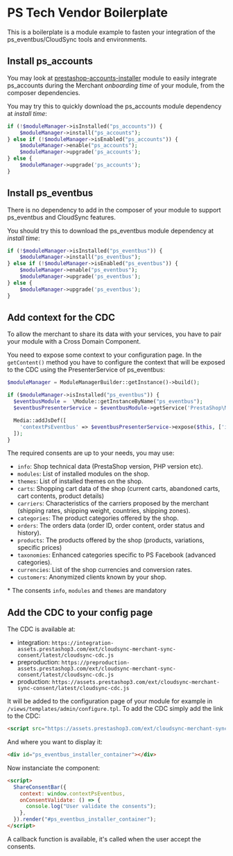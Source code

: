 # PS Tech Vendor Boilerplate

This is a boilerplate is a module example to fasten your integration of the ps_eventbus/CloudSync tools and environments.

## Install ps_accounts

You may look at [prestashop-accounts-installer](https://github.com/PrestaShopCorp/prestashop-accounts-installer) module to easily integrate ps_accounts during the Merchant *onboarding time* of your module, from the composer dependencies.

You may try this to quickly download the ps_accounts module dependency at *install time*:

```php
if (!$moduleManager->isInstalled("ps_accounts")) {
    $moduleManager->install("ps_accounts");
} else if (!$moduleManager->isEnabled("ps_accounts")) {
    $moduleManager->enable("ps_accounts");
    $moduleManager->upgrade('ps_accounts');
} else {
    $moduleManager->upgrade('ps_accounts');
}
```

## Install ps_eventbus

There is no dependency to add in the composer of your module to support ps_eventbus and CloudSync features.

You should try this to download the ps_eventbus module dependency at *install time*:

```php
if (!$moduleManager->isInstalled("ps_eventbus")) {
    $moduleManager->install("ps_eventbus");
} else if (!$moduleManager->isEnabled("ps_eventbus")) {
    $moduleManager->enable("ps_eventbus");
    $moduleManager->upgrade('ps_eventbus');
} else {
    $moduleManager->upgrade('ps_eventbus');
}
```

## Add context for the CDC

To allow the merchant to share its data with your services, you have to pair your module with a Cross Domain Component.

You need to expose some context to your configuration page. In the `getContent()` method you have to configure the context that will be exposed to the CDC using the PresenterService of ps_eventbus:

```php
$moduleManager = ModuleManagerBuilder::getInstance()->build();

if ($moduleManager->isInstalled("ps_eventbus")) {
  $eventbusModule =  \Module::getInstanceByName("ps_eventbus");
  $eventbusPresenterService = $eventbusModule->getService('PrestaShop\Module\PsEventbus\Service\PresenterService');

  Media::addJsDef([
    'contextPsEventbus' => $eventbusPresenterService->expose($this, ['info', 'modules', 'themes', 'orders'])
  ]);
}
```

The required consents are up to your needs, you may use:

- `info`: Shop technical data (PrestaShop version, PHP version etc).
- `modules`: List of installed modules on the shop.
- `themes`: List of installed themes on the shop.
- `carts`: Shopping cart data of the shop (current carts, abandoned carts, cart contents, product details)
- `carriers`: Characteristics of the carriers proposed by the merchant (shipping rates, shipping weight, countries, shipping zones).
- `categories`: The product categories offered by the shop.
- `orders`: The orders data (order ID, order content, order status and history).
- `products`: The products offered by the shop (products, variations, specific prices)
- `taxonomies`: Enhanced categories specific to PS Facebook (advanced categories).
- `currencies`: List of the shop currencies and conversion rates.
- `customers`: Anonymized clients known by your shop.

\* The consents `info`, `modules` and `themes` are mandatory

## Add the CDC to your config page

The CDC is available at:

- integration: `https://integration-assets.prestashop3.com/ext/cloudsync-merchant-sync-consent/latest/cloudsync-cdc.js`
- preproduction: `https://preproduction-assets.prestashop3.com/ext/cloudsync-merchant-sync-consent/latest/cloudsync-cdc.js`
- production: `https://assets.prestashop3.com/ext/cloudsync-merchant-sync-consent/latest/cloudsync-cdc.js`

It will be added to the configuration page of your module for example in `/views/templates/admin/configure.tpl`. To add the CDC simply add the link to the CDC:

```html
<script src="https://assets.prestashop3.com/ext/cloudsync-merchant-sync-consent/latest/cloudsync-cdc.js"></script>
```

And where you want to display it:

```html
<div id="ps_eventbus_installer_container"></div>
```

Now instanciate the component:

```html
<script>
  ShareConsentBar({
    context: window.contextPsEventbus,
    onConsentValidate: () => {
      console.log("User validate the consents");
    },
  }).render("#ps_eventbus_installer_container");
</script>
```

A callback function is available, it's called when the user accept the consents.

